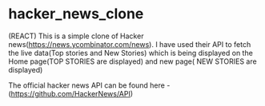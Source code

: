 # hacker_news_clone
(REACT)
This is a simple clone of Hacker news(https://news.ycombinator.com/news). I have used their API to fetch the live data(Top stories and New  Stories) which is being displayed on the Home page(TOP STORIES are displayed) and new page( NEW STORIES are displayed)

The official hacker news API can be found here - (https://github.com/HackerNews/API)
